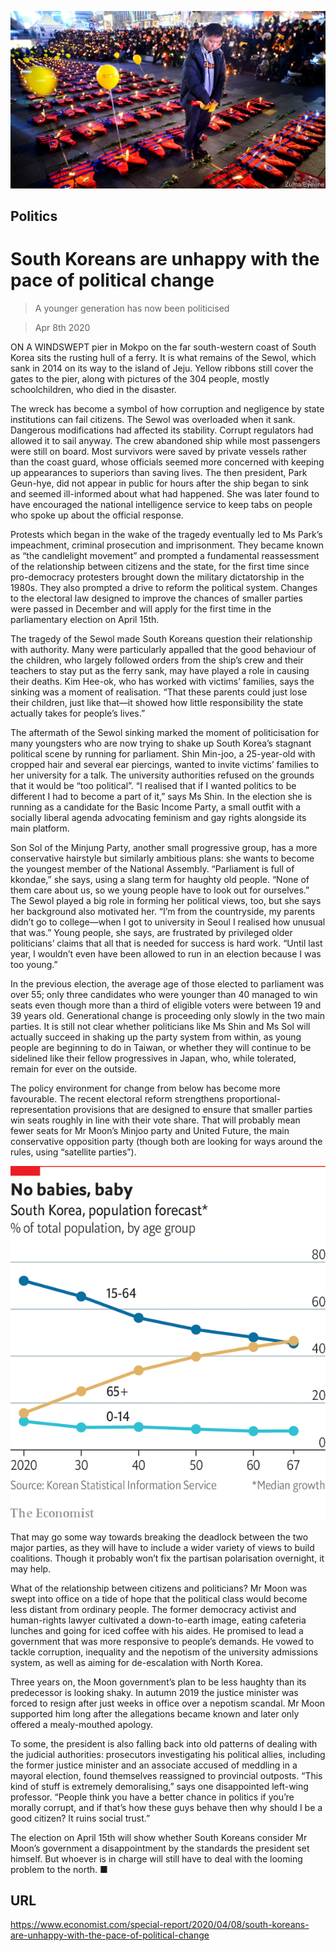 ![](./images/20200411_SRP548.jpg)

## Politics

# South Koreans are unhappy with the pace of political change

> A younger generation has now been politicised

> Apr 8th 2020

ON A WINDSWEPT pier in Mokpo on the far south-western coast of South Korea sits the rusting hull of a ferry. It is what remains of the Sewol, which sank in 2014 on its way to the island of Jeju. Yellow ribbons still cover the gates to the pier, along with pictures of the 304 people, mostly schoolchildren, who died in the disaster.

The wreck has become a symbol of how corruption and negligence by state institutions can fail citizens. The Sewol was overloaded when it sank. Dangerous modifications had affected its stability. Corrupt regulators had allowed it to sail anyway. The crew abandoned ship while most passengers were still on board. Most survivors were saved by private vessels rather than the coast guard, whose officials seemed more concerned with keeping up appearances to superiors than saving lives. The then president, Park Geun-hye, did not appear in public for hours after the ship began to sink and seemed ill-informed about what had happened. She was later found to have encouraged the national intelligence service to keep tabs on people who spoke up about the official response.

Protests which began in the wake of the tragedy eventually led to Ms Park’s impeachment, criminal prosecution and imprisonment. They became known as “the candlelight movement” and prompted a fundamental reassessment of the relationship between citizens and the state, for the first time since pro-democracy protesters brought down the military dictatorship in the 1980s. They also prompted a drive to reform the political system. Changes to the electoral law designed to improve the chances of smaller parties were passed in December and will apply for the first time in the parliamentary election on April 15th.

The tragedy of the Sewol made South Koreans question their relationship with authority. Many were particularly appalled that the good behaviour of the children, who largely followed orders from the ship’s crew and their teachers to stay put as the ferry sank, may have played a role in causing their deaths. Kim Hee-ok, who has worked with victims’ families, says the sinking was a moment of realisation. “That these parents could just lose their children, just like that—it showed how little responsibility the state actually takes for people’s lives.”

The aftermath of the Sewol sinking marked the moment of politicisation for many youngsters who are now trying to shake up South Korea’s stagnant political scene by running for parliament. Shin Min-joo, a 25-year-old with cropped hair and several ear piercings, wanted to invite victims’ families to her university for a talk. The university authorities refused on the grounds that it would be “too political”. “I realised that if I wanted politics to be different I had to become a part of it,” says Ms Shin. In the election she is running as a candidate for the Basic Income Party, a small outfit with a socially liberal agenda advocating feminism and gay rights alongside its main platform.

Son Sol of the Minjung Party, another small progressive group, has a more conservative hairstyle but similarly ambitious plans: she wants to become the youngest member of the National Assembly. “Parliament is full of kkondae,” she says, using a slang term for haughty old people. “None of them care about us, so we young people have to look out for ourselves.” The Sewol played a big role in forming her political views, too, but she says her background also motivated her. “I’m from the countryside, my parents didn’t go to college—when I got to university in Seoul I realised how unusual that was.” Young people, she says, are frustrated by privileged older politicians’ claims that all that is needed for success is hard work. “Until last year, I wouldn’t even have been allowed to run in an election because I was too young.”

In the previous election, the average age of those elected to parliament was over 55; only three candidates who were younger than 40 managed to win seats even though more than a third of eligible voters were between 19 and 39 years old. Generational change is proceeding only slowly in the two main parties. It is still not clear whether politicians like Ms Shin and Ms Sol will actually succeed in shaking up the party system from within, as young people are beginning to do in Taiwan, or whether they will continue to be sidelined like their fellow progressives in Japan, who, while tolerated, remain for ever on the outside.

The policy environment for change from below has become more favourable. The recent electoral reform strengthens proportional-representation provisions that are designed to ensure that smaller parties win seats roughly in line with their vote share. That will probably mean fewer seats for Mr Moon’s Minjoo party and United Future, the main conservative opposition party (though both are looking for ways around the rules, using “satellite parties”).



![](./images/20200411_SRC516.png)

That may go some way towards breaking the deadlock between the two major parties, as they will have to include a wider variety of views to build coalitions. Though it probably won’t fix the partisan polarisation overnight, it may help.

What of the relationship between citizens and politicians? Mr Moon was swept into office on a tide of hope that the political class would become less distant from ordinary people. The former democracy activist and human-rights lawyer cultivated a down-to-earth image, eating cafeteria lunches and going for iced coffee with his aides. He promised to lead a government that was more responsive to people’s demands. He vowed to tackle corruption, inequality and the nepotism of the university admissions system, as well as aiming for de-escalation with North Korea.

Three years on, the Moon government’s plan to be less haughty than its predecessor is looking shaky. In autumn 2019 the justice minister was forced to resign after just weeks in office over a nepotism scandal. Mr Moon supported him long after the allegations became known and later only offered a mealy-mouthed apology.

To some, the president is also falling back into old patterns of dealing with the judicial authorities: prosecutors investigating his political allies, including the former justice minister and an associate accused of meddling in a mayoral election, found themselves reassigned to provincial outposts. “This kind of stuff is extremely demoralising,” says one disappointed left-wing professor. “People think you have a better chance in politics if you’re morally corrupt, and if that’s how these guys behave then why should I be a good citizen? It ruins social trust.”

The election on April 15th will show whether South Koreans consider Mr Moon’s government a disappointment by the standards the president set himself. But whoever is in charge will still have to deal with the looming problem to the north. ■

## URL

https://www.economist.com/special-report/2020/04/08/south-koreans-are-unhappy-with-the-pace-of-political-change

